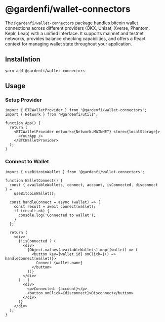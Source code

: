 # @gardenfi/wallet-connectors

The `@gardenfi/wallet-connectors` package handles bitcoin wallet connections across different providers (OKX, Unisat, Xverse, Phantom, Keplr, Leap) with a unified interface. It supports mainnet and testnet networks, provides balance checking capabilities, and offers a React context for managing wallet state throughout your application.

## Installation

```
yarn add @gardenfi/wallet-connectors
```

## Usage

### Setup Provider

```tsx
import { BTCWalletProvider } from '@gardenfi/wallet-connectors';
import { Network } from '@gardenfi/utils';

function App() {
  return (
    <BTCWalletProvider network={Network.MAINNET} store={localStorage}>
      <YourApp />
    </BTCWalletProvider>
  );
}
```

### Connect to Wallet

```tsx
import { useBitcoinWallet } from '@gardenfi/wallet-connectors';

function WalletConnect() {
  const { availableWallets, connect, account, isConnected, disconnect } =
    useBitcoinWallet();

  const handleConnect = async (wallet) => {
    const result = await connect(wallet);
    if (result.ok) {
      console.log('Connected to wallet');
    }
  };

  return (
    <div>
      {!isConnected ? (
        <div>
          {Object.values(availableWallets).map((wallet) => (
            <button key={wallet.id} onClick={() => handleConnect(wallet)}>
              Connect {wallet.name}
            </button>
          ))}
        </div>
      ) : (
        <div>
          <p>Connected: {account}</p>
          <button onClick={disconnect}>Disconnect</button>
        </div>
      )}
    </div>
  );
}
```
